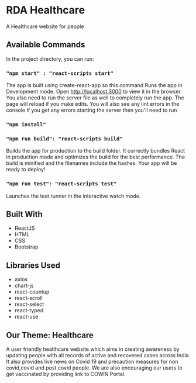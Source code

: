 # RDA Healthcare

A Healthcare website for people

## Available Commands

In the project directory, you can run:

### `"npm start" : "react-scripts start"`

The app is built using create-react-app so this command Runs the app in Development mode. Open [http://localhost:3000](http://localhost:3000) to view it in the browser. You also need to run the server file as well to completely run the app. The page will reload if you make edits. You will also see any lint errors in the console
If you get any errors starting the server then you'll need to run 
### `"npm install"`

### `"npm run build": "react-scripts build"`

Builds the app for production to the build folder. It correctly bundles React in production mode and optimizes the build for the best performance. The build is minified and the filenames include the hashes. Your app will be ready to deploy!

### `"npm run test": "react-scripts test"`

Launches the test runner in the interactive watch mode.

## Built With

* ReactJS
* HTML
* CSS
* Bootstrap

## Libraries Used

* axios
* chart-js
* react-countup
* react-scroll
* react-select
* react-typed
* react-use

## Our Theme: Healthcare

A user friendly healthcare website which aims in creating awareness by updating people with all records of active and recovered cases across India. It also provides live news on Covid 19 and precaution measures for non covid,covid and post covid people.
We are also encouraging our users to get vaccinated by providing link to COWIN Portal.

